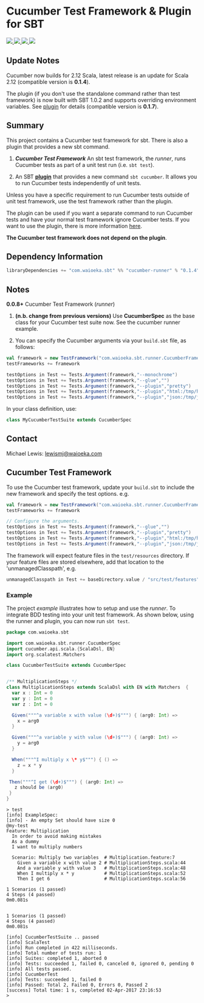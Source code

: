 # Cucumber Test Framework & Plugin for SBT
<p align="left">
<a href="https://travis-ci.org/lewismj/cucumber">
<img src="https://travis-ci.org/lewismj/cucumber.svg?branch=master"/>
</a>
<a href="https://search.maven.org/#search%7Cga%7C1%7Ca%3A%22cucumber-runner_2.12%22">
<img src="https://maven-badges.herokuapp.com/maven-central/com.waioeka.sbt/cucumber-runner_2.12/badge.svg"/>
</a>
<a href="https://search.maven.org/#search%7Cga%7C1%7Ca%3A%22cucumber-plugin%22">
<img src="https://maven-badges.herokuapp.com/maven-central/com.waioeka.sbt/cucumber-plugin/badge.svg"/>
</a>
<a href="https://waffle.io/lewismj/cucumber">
<img src="https://badge.waffle.io/lewismj/cucumber.svg?columns=In%20Progress,Done&style=flat-square">
</a>
</p>

## Update Notes

Cucumber now builds for 2.12 Scala, latest release is an update for Scala 2.12 (compatible version is __0.1.4__).

The plugin (if you don't use the standalone command rather than test framework) is now built with SBT 1.0.2 
and supports overriding environment variables. See [plugin](plugin.md) for details (compatible version is __0.1.7__).

## Summary

This project contains a Cucumber test framework for sbt. There is also a plugin that provides a new sbt command.

1. **_Cucumber Test Framework_**  An sbt test framework, the _runner_, runs Cucumber tests as part of a unit test run (i.e. `sbt test`).

2.  An SBT **[plugin](plugin.md)** that provides a new command `sbt cucumber`. It allows you to run Cucumber tests independently of unit tests.
  

Unless you have a specific requirement to run Cucumber tests outside of unit test framework, use the test framework
rather than the plugin.

The plugin can be used if you want a separate command to run Cucumber tests and have your normal test framework
ignore Cucumber tests. If you want to use the plugin, there is more information [here](plugin.md).

__The Cucumber test framework does not depend on the plugin__.

## Dependency Information

```scala
libraryDependencies += "com.waioeka.sbt" %% "cucumber-runner" % "0.1.4"
```

## Notes


**0.0.8+** Cucumber Test Framework (_runner_)

1. **(n.b. change from previous versions)**  Use **CucumberSpec** as the base class for your Cucumber test suite now. See the cucumber runner example.

2. You can specify the Cucumber arguments via your `build.sbt` file, as follows:

```scala
val framework = new TestFramework("com.waioeka.sbt.runner.CucumberFramework")
testFrameworks += framework

testOptions in Test += Tests.Argument(framework,"--monochrome")
testOptions in Test += Tests.Argument(framework,"--glue","")
testOptions in Test += Tests.Argument(framework,"--plugin","pretty")
testOptions in Test += Tests.Argument(framework,"--plugin","html:/tmp/html")
testOptions in Test += Tests.Argument(framework,"--plugin","json:/tmp/json")
```

In your class definition, use:

```scala
class MyCucumberTestSuite extends CucumberSpec
```

## Contact

Michael Lewis: lewismj@waioeka.com

## Cucumber Test Framework

To use the Cucumber test framework, update your `build.sbt` to include the new framework and
specify the test options. e.g.

```scala
val framework = new TestFramework("com.waioeka.sbt.runner.CucumberFramework")
testFrameworks += framework

// Configure the arguments.
testOptions in Test += Tests.Argument(framework,"--glue","")
testOptions in Test += Tests.Argument(framework,"--plugin","pretty")
testOptions in Test += Tests.Argument(framework,"--plugin","html:/tmp/html")
testOptions in Test += Tests.Argument(framework,"--plugin","json:/tmp/json")
```

The framework will expect feature files in the `test/resources` directory. If your feature files are stored elsewhere, add that location to the 'unmanagedClasspath', e.g.

```scala
unmanagedClasspath in Test += baseDirectory.value / "src/test/features"
```


### Example

The project _example_ illustrates how to setup and use the _runner_. To integrate BDD testing into your unit test framework.
As shown below, using the runner and plugin, you can now run `sbt test`.

```scala
package com.waioeka.sbt

import com.waioeka.sbt.runner.CucumberSpec
import cucumber.api.scala.{ScalaDsl, EN}
import org.scalatest.Matchers

class CucumberTestSuite extends CucumberSpec


/** MultiplicationSteps */
class MultiplicationSteps extends ScalaDsl with EN with Matchers  {
  var x : Int = 0
  var y : Int = 0
  var z : Int = 0

  Given("""^a variable x with value (\d+)$""") { (arg0: Int) =>
    x = arg0
  }

  Given("""^a variable y with value (\d+)$""") { (arg0: Int) =>
    y = arg0
  }

  When("""^I multiply x \* y$""") { () =>
    z = x * y
  }

 Then("""^I get (\d+)$""") { (arg0: Int) =>
   z should be (arg0)
 }
}
```


```
> test
[info] ExampleSpec:
[info] - An empty Set should have size 0
@my-test
Feature: Multiplication
  In order to avoid making mistakes
  As a dummy
  I want to multiply numbers

  Scenario: Multiply two variables  # Multiplication.feature:7
    Given a variable x with value 2 # MultiplicationSteps.scala:44
    And a variable y with value 3   # MultiplicationSteps.scala:48
    When I multiply x * y           # MultiplicationSteps.scala:52
    Then I get 6                    # MultiplicationSteps.scala:56

1 Scenarios (1 passed)
4 Steps (4 passed)
0m0.081s


1 Scenarios (1 passed)
4 Steps (4 passed)
0m0.081s

[info] CucumberTestSuite .. passed
[info] ScalaTest
[info] Run completed in 422 milliseconds.
[info] Total number of tests run: 1
[info] Suites: completed 1, aborted 0
[info] Tests: succeeded 1, failed 0, canceled 0, ignored 0, pending 0
[info] All tests passed.
[info] CucumberTest
[info] Tests: succeeded 1, failed 0
[info] Passed: Total 2, Failed 0, Errors 0, Passed 2
[success] Total time: 1 s, completed 02-Apr-2017 23:16:53
>
```

[1]:	https://waffle.io/lewismj/cucumber
